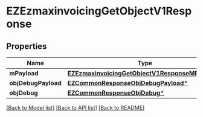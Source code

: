 # EZEzmaxinvoicingGetObjectV1Response

## Properties
Name | Type | Description | Notes
------------ | ------------- | ------------- | -------------
**mPayload** | [**EZEzmaxinvoicingGetObjectV1ResponseMPayload***](EZEzmaxinvoicingGetObjectV1ResponseMPayload.md) |  | 
**objDebugPayload** | [**EZCommonResponseObjDebugPayload***](EZCommonResponseObjDebugPayload.md) |  | [optional] 
**objDebug** | [**EZCommonResponseObjDebug***](EZCommonResponseObjDebug.md) |  | [optional] 

[[Back to Model list]](../README.md#documentation-for-models) [[Back to API list]](../README.md#documentation-for-api-endpoints) [[Back to README]](../README.md)


